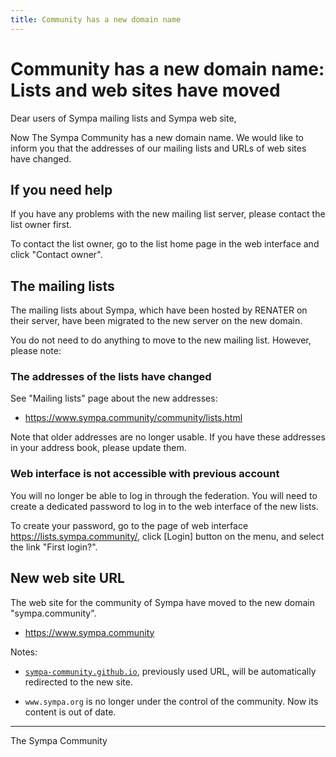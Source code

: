 ```yaml
---
title: Community has a new domain name
---
```


Community has a new domain name: Lists and web sites have moved
===============================================================

Dear users of Sympa mailing lists and Sympa web site,

Now The Sympa Community has a new domain name.  We would like to
inform you that the addresses of our mailing lists and URLs of web
sites have changed.


If you need help
----------------

If you have any problems with the new mailing list server, please
contact the list owner first.

To contact the list owner, go to the list home page in the web
interface and click "Contact owner".


The mailing lists
-----------------

The mailing lists about Sympa, which have been hosted by RENATER on
their server, have been migrated to the new server on the new
domain.

You do not need to do anything to move to the new mailing list.
However, please note:


### The addresses of the lists have changed

See "Mailing lists" page about the new addresses:

  * https://www.sympa.community/community/lists.html

Note that older addresses are no longer usable.  If you have these
addresses in your address book, please update them.


### Web interface is not accessible with previous account

You will no longer be able to log in through the federation.
You will need to create a dedicated password to log in to the web
interface of the new lists.

To create your password, go to the page of web interface
<https://lists.sympa.community/>, click [Login] button on the
menu, and select the link "First login?".


New web site URL
----------------

The web site for the community of Sympa have moved to the new
domain "sympa.community".

  * https://www.sympa.community

Notes:

  * [`sympa-community.github.io`](https://sympa-community.github.io), previously used URL, will be
    automatically redirected to the new site.

  * `www.sympa.org` is no longer under the control of the community.
    Now its content is out of date.


----
The Sympa Community
